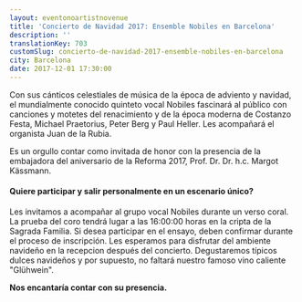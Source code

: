 ```yaml
---
layout: eventonoartistnovenue
title: 'Concierto de Navidad 2017: Ensemble Nobiles en Barcelona'
description: ''
translationKey: 703
customSlug: concierto-de-navidad-2017-ensemble-nobiles-en-barcelona
city: Barcelona
date: 2017-12-01 17:30:00
---
```



Con sus cánticos celestiales de música de la época de adviento y navidad, el mundialmente conocido quinteto vocal Nobiles fascinará al público con canciones y motetes del renacimiento y de la época moderna de Costanzo Festa, Michael Praetorius, Peter Berg y Paul Heller. Les acompañará el organista Juan de la Rubia.

Es un orgullo contar como invitada de honor con la presencia de la embajadora del aniversario de la Reforma 2017, Prof. Dr. Dr. h.c. Margot Kässmann. <h4>Quiere participar y salir personalmente en un escenario único?</h4> Les invitamos a acompañar al grupo vocal Nobiles durante un verso coral. La prueba del coro tendrá lugar a las 16:00:00 horas en la cripta de la Sagrada Familia. Si desea participar en el ensayo, deben confirmar durante el proceso de inscripción. Les esperamos para disfrutar del ambiente navideño en la recepcion después del concierto. Degustaremos típicos dulces navideños y por supuesto, no faltará nuestro famoso vino caliente "Glühwein".

<strong>Nos encantaría contar con su presencia.</strong>

